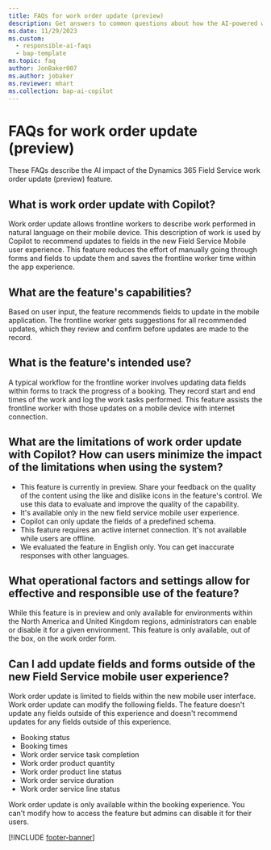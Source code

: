 ```yaml
---
title: FAQs for work order update (preview)
description: Get answers to common questions about how the AI-powered work order update feature in the Dynamics 365 Field Service mobile app helps you quickly update details of a work order.
ms.date: 11/29/2023
ms.custom:
  - responsible-ai-faqs
  - bap-template
ms.topic: faq
author: JonBaker007
ms.author: jobaker
ms.reviewer: mhart
ms.collection: bap-ai-copilot 
---
```


# FAQs for work order update (preview)

These FAQs describe the AI impact of the Dynamics 365 Field Service work order update (preview) feature.

## What is work order update with Copilot?

Work order update allows frontline workers to describe work performed in natural language on their mobile device. This description of work is used by Copilot to recommend updates to fields in the new Field Service Mobile user experience. This feature reduces the effort of manually going through forms and fields to update them and saves the frontline worker time within the app experience.

## What are the feature's capabilities?

Based on user input, the feature recommends fields to update in the mobile application. The frontline worker gets suggestions for all recommended updates, which they review and confirm before updates are made to the record.

## What is the feature's intended use?

A typical workflow for the frontline worker involves updating data fields within forms to track the progress of a booking. They record start and end times of the work and log the work tasks performed. This feature assists the frontline worker with those updates on a mobile device with internet connection.

## What are the limitations of work order update with Copilot? How can users minimize the impact of the limitations when using the system?

- This feature is currently in preview. Share your feedback on the quality of the content using the like and dislike icons in the feature's control. We use this data to evaluate and improve the quality of the capability.
- It's available only in the new field service mobile user experience.
- Copilot can only update the fields of a predefined schema.
- This feature requires an active internet connection. It's not available while users are offline.
- We evaluated the feature in English only. You can get inaccurate responses with other languages.

## What operational factors and settings allow for effective and responsible use of the feature?

While this feature is in preview and only available for environments within the North America and United Kingdom regions, administrators can enable or disable it for a given environment.  This feature is only available, out of the box, on the work order form.

## Can I add update fields and forms outside of the new Field Service mobile user experience?

Work order update is limited to fields within the new mobile user interface. Work order update can modify the following fields. The feature doesn't update any fields outside of this experience and doesn't recommend updates for any fields outside of this experience.

- Booking status
- Booking times
- Work order service task completion
- Work order product quantity
- Work order product line status
- Work order service duration
- Work order service line status

Work order update is only available within the booking experience. You can't modify how to access the feature but admins can disable it for their users.

[!INCLUDE [footer-banner](../includes/footer-banner.md)]
